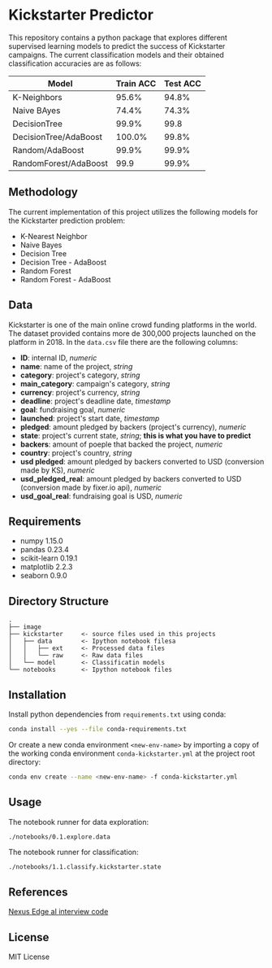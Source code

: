 
# Kickstarter Predictor

This repository contains a python package that explores different supervised learning models to predict the success of Kickstarter campaigns. The current classification models and their obtained classification accuracies are as follows: 

| Model | Train ACC | Test ACC |
| ------------- | ------------- | ------------- |
| K-Neighbors  | 95.6% | 94.8% |
| Naive BAyes  | 74.4%  | 74.3% |
| DecisionTree | 99.9%  | 99.8 |
| DecisionTree/AdaBoost  | 100.0%  | 99.8%|
| Random/AdaBoost  | 99.9%  | 99.9% |
| RandomForest/AdaBoost  | 99.9 | 99.9% |

## Methodology
The current implementation of this project utilizes the following models for the Kickstarter prediction problem: 

- K-Nearest Neighbor
- Naive Bayes
- Decision Tree
- Decision Tree - AdaBoost
- Random Forest
- Random Forest - AdaBoost

## Data
Kickstarter is one of the main online crowd funding platforms in the world. The dataset provided contains more de 300,000 projects launched on the platform in 2018. In the `data.csv` file there are the following columns:

- **ID**: internal ID, _numeric_
- **name**: name of the project, _string_
- **category**: project's category, _string_
- **main_category**: campaign's category, _string_
- **currency**: project's currency, _string_
- **deadline**: project's deadline date, _timestamp_
- **goal**: fundraising goal, _numeric_
- **launched**: project's start date, _timestamp_
- **pledged**: amount pledged by backers (project's currency), _numeric_
- **state**: project's current state, _string_; **this is what you have to predict**
- **backers**: amount of poeple that backed the project, _numeric_
- **country**: project's country, _string_
- **usd pledged**: amount pledged by backers converted to USD (conversion made by KS), _numeric_
- **usd_pledged_real**: amount pledged by backers converted to USD (conversion made by fixer.io api), _numeric_
- **usd_goal_real**: fundraising goal is USD, _numeric_

## Requirements
- numpy             1.15.0
- pandas            0.23.4
- scikit-learn      0.19.1
- matplotlib        2.2.3
- seaborn           0.9.0

## Directory Structure
```
.
├── image           
├── kickstarter     <- source files used in this projects 
│   ├── data        <- Ipython notebook filesa
│   │   ├── ext     <- Processed data files 
│   │   └── raw     <- Raw data files 
│   └── model       <- Classificatin models 
└── notebooks       <- Ipython notebook files 

```
## Installation
Install python dependencies from  `requirements.txt` using conda:
```bash
conda install --yes --file conda-requirements.txt
```

Or create a new conda environment `<new-env-name>` by importing a copy of the working conda environment `conda-kickstarter.yml` at the project root directory:
```bash
conda env create --name <new-env-name> -f conda-kickstarter.yml
```
## Usage

The notebook runner for data exploration:
```bash
./notebooks/0.1.explore.data
```
The notebook runner for classification:
```
./notebooks/1.1.classify.kickstarter.state
```

## References
[Nexus Edge aI interview code](https://bitbucket.org/nexusedge/ai-interview-code/src/master/)

## License
MIT License


